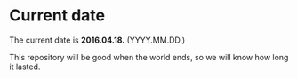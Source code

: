 # Current date

The current date is **2016.04.18.** (YYYY.MM.DD.)

This repository will be good when the world ends, so we will know how long it lasted.
